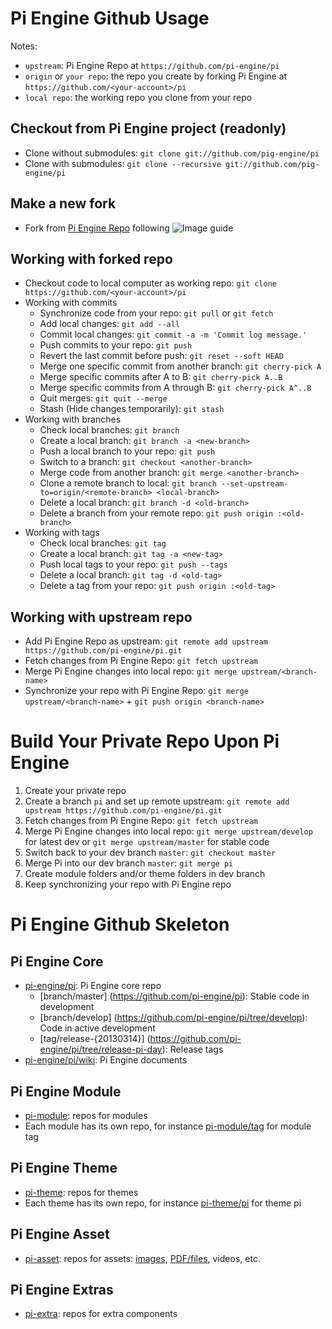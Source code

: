 Pi Engine Github Usage
======================

Notes:
* ```upstream```: Pi Engine Repo at ```https://github.com/pi-engine/pi```
* ```origin``` or ```your repo```: the repo you create by forking Pi Engine at ```https://github.com/<your-account>/pi```
* ```local repo```: the working repo you clone from your repo 

Checkout from Pi Engine project (readonly)
------------------------------------------
* Clone without submodules: ```git clone git://github.com/pig-engine/pi```
* Clone with submodules: ```git clone --recursive git://github.com/pig-engine/pi```

Make a new fork
---------------
* Fork from [Pi Engine Repo](https://github.com/pi-engine/pi) following ![Image guide](https://raw.github.com/pi-asset/image/master/git-fork.png)


Working with forked repo
------------------------
* Checkout code to local computer as working repo: `git clone https://github.com/<your-account>/pi`
* Working with commits
  * Synchronize code from your repo: `git pull` or `git fetch`
  * Add local changes: `git add --all`
  * Commit local changes: `git commit -a -m 'Commit log message.'`
  * Push commits to your repo: `git push`
  * Revert the last commit before push: `git reset --soft HEAD`
  * Merge one specific commit from another branch: `git cherry-pick A`
  * Merge specific commits after A to B: `git cherry-pick A..B`
  * Merge specific commits from A through B: `git cherry-pick A^..B`
  * Quit merges: `git quit --merge`
  * Stash (Hide changes temporarily): `git stash`
* Working with branches
  * Check local branches: `git branch`
  * Create a local branch: `git branch -a <new-branch>`
  * Push a local branch to your repo: `git push`
  * Switch to a branch: `git checkout <another-branch>`
  * Merge code from another branch: `git merge <another-branch>`
  * Clone a remote branch to local: `git branch --set-upstream-to=origin/<remote-branch> <local-branch>`
  * Delete a local branch: `git branch -d <old-branch>`
  * Delete a branch from your remote repo: `git push origin :<old-branch>`
* Working with tags
  * Check local branches: `git tag`
  * Create a local branch: `git tag -a <new-tag>`
  * Push local tags to your repo: `git push --tags`
  * Delete a local branch: `git tag -d <old-tag>`
  * Delete a tag from your repo: `git push origin :<old-tag>`

Working with upstream repo
--------------------------
* Add Pi Engine Repo as upstream: `git remote add upstream https://github.com/pi-engine/pi.git`
* Fetch changes from Pi Engine Repo: `git fetch upstream`
* Merge Pi Engine changes into local repo: `git merge upstream/<branch-name>`
* Synchronize your repo with Pi Engine Repo: `git merge upstream/<branch-name>` + `git push origin <branch-name>`

Build Your Private Repo Upon Pi Engine
======================================
1. Create your private repo
2. Create a branch `pi` and set up remote upstream: `git remote add upstream https://github.com/pi-engine/pi.git`
3. Fetch changes from Pi Engine Repo: `git fetch upstream`
4. Merge Pi Engine changes into local repo: `git merge upstream/develop` for latest dev or `git merge upstream/master` for stable code
5. Switch back to your dev branch `master`: `git checkout master`
6. Merge Pi into our dev branch `master`: `git merge pi`
7. Create module folders and/or theme folders in dev branch
8. Keep synchronizing your repo with Pi Engine repo


Pi Engine Github Skeleton
=========================

Pi Engine Core
----------------
* [pi-engine/pi](https://github.com/pi-engine/pi): Pi Engine core repo
  * [branch/master] (https://github.com/pi-engine/pi): Stable code in development
  * [branch/develop] (https://github.com/pi-engine/pi/tree/develop): Code in active development
  * [tag/release-{20130314}] (https://github.com/pi-engine/pi/tree/release-pi-day): Release tags
* [pi-engine/pi/wiki](https://github.com/pi-engine/pi/wiki): Pi Engine documents


Pi Engine Module
----------------
* [pi-module](https://github.com/pi-module): repos for modules
* Each module has its own repo, for instance [pi-module/tag](https://github.com/pi-module/tag) for module tag

Pi Engine Theme
---------------
* [pi-theme](https://github.com/pi-theme): repos for themes
* Each theme has its own repo, for instance [pi-theme/pi](https://github.com/pi-theme/pi) for theme pi

Pi Engine Asset
---------------
* [pi-asset](https://github.com/pi-asset): repos for assets: [images](https://github.com/pi-asset/image), [PDF/files](https://github.com/pi-asset/file), videos, etc.
 
Pi Engine Extras
----------------
* [pi-extra](https://github.com/pi-extra): repos for extra components
